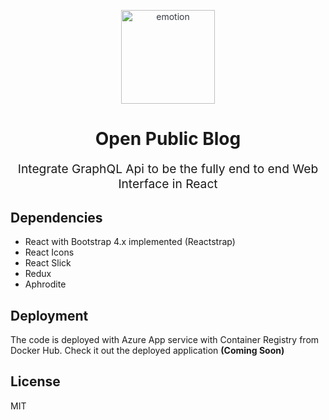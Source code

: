 <p align="center" style="color: #343a40">
    <img src="https://user-images.githubusercontent.com/16315641/61575592-9f6ee600-aaf7-11e9-9fdf-293bef0eec91.png" alt="emotion" height="150" width="150">
    <h1 align="center">Open Public Blog</h1>
</p>
<p align="center" style="font-size: 1.2rem;">Integrate GraphQL Api to be the fully end to end Web Interface in React</p>

## Dependencies

- React with Bootstrap 4.x implemented (Reactstrap)
- React Icons
- React Slick
- Redux
- Aphrodite

## Deployment

The code is deployed with Azure App service with Container Registry from Docker Hub. Check it out the deployed application **(Coming Soon)**

## License

MIT
